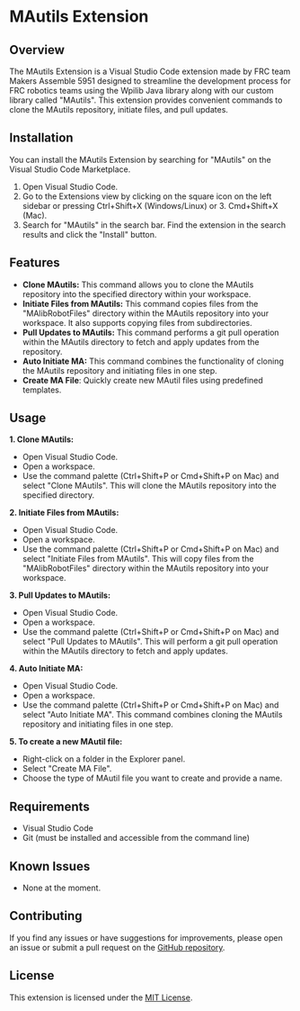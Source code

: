 # MAutils Extension

## Overview
The MAutils Extension is a Visual Studio Code extension made by FRC team Makers Assemble 5951 designed to streamline the development process for FRC robotics teams using the Wpilib Java library along with our custom library called "MAutils". This extension provides convenient commands to clone the MAutils repository, initiate files, and pull updates.

## Installation
You can install the MAutils Extension by searching for "MAutils" on the Visual Studio Code Marketplace.

1. Open Visual Studio Code.
2. Go to the Extensions view by clicking on the square icon on the left sidebar or pressing Ctrl+Shift+X (Windows/Linux) or 3. Cmd+Shift+X (Mac).
3. Search for "MAutils" in the search bar.
Find the extension in the search results and click the "Install" button.

## Features
* **Clone MAutils:** This command allows you to clone the MAutils repository into the specified directory within your workspace.
* **Initiate Files from MAutils:** This command copies files from the "MAlibRobotFiles" directory within the MAutils repository into your workspace. It also supports copying files from subdirectories.
* **Pull Updates to MAutils:** This command performs a git pull operation within the MAutils directory to fetch and apply updates from the repository.
* **Auto Initiate MA:** This command combines the functionality of cloning the MAutils repository and initiating files in one step.
* **Create MA File**: Quickly create new MAutil files using predefined templates.

## Usage
**1. Clone MAutils:**
* Open Visual Studio Code.
* Open a workspace.
* Use the command palette (Ctrl+Shift+P or Cmd+Shift+P on Mac) and select "Clone MAutils". This will clone the MAutils repository into the specified directory.

**2. Initiate Files from MAutils:**
* Open Visual Studio Code.
* Open a workspace.
* Use the command palette (Ctrl+Shift+P or Cmd+Shift+P on Mac) and select "Initiate Files from MAutils". This will copy files from the "MAlibRobotFiles" directory within the MAutils repository into your workspace.

**3. Pull Updates to MAutils:**
* Open Visual Studio Code.
* Open a workspace.
* Use the command palette (Ctrl+Shift+P or Cmd+Shift+P on Mac) and select "Pull Updates to MAutils". This will perform a git pull operation within the MAutils directory to fetch and apply updates.

**4. Auto Initiate MA:**
* Open Visual Studio Code.
* Open a workspace.
* Use the command palette (Ctrl+Shift+P or Cmd+Shift+P on Mac) and select "Auto Initiate MA". This command combines cloning the MAutils repository and initiating files in one step.

**5. To create a new MAutil file:**

* Right-click on a folder in the Explorer panel.
* Select "Create MA File".
* Choose the type of MAutil file you want to create and provide a name.

## Requirements
* Visual Studio Code
* Git (must be installed and accessible from the command line)

## Known Issues
* None at the moment.

## Contributing
If you find any issues or have suggestions for improvements, please open an issue or submit a pull request on the [GitHub repository](https://github.com/MA5951/MAutils-Extention).

## License
This extension is licensed under the [MIT License](https://github.com/MA5951/MAutils-Extention/blob/master/LICENSE).

